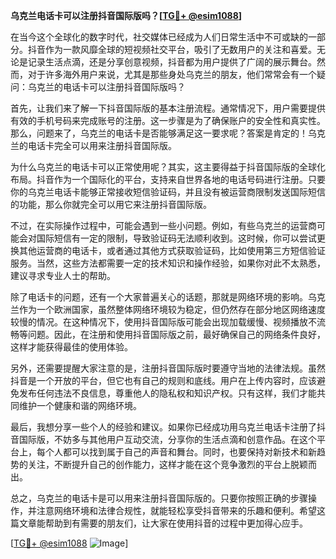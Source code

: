 **乌克兰电话卡可以注册抖音国际版吗？[[TG💪+ @esim1088](https://t.me/s/esim1088)]**

在当今这个全球化的数字时代，社交媒体已经成为人们日常生活中不可或缺的一部分。抖音作为一款风靡全球的短视频社交平台，吸引了无数用户的关注和喜爱。无论是记录生活点滴，还是分享创意视频，抖音都为用户提供了广阔的展示舞台。然而，对于许多海外用户来说，尤其是那些身处乌克兰的朋友，他们常常会有一个疑问：乌克兰的电话卡可以注册抖音国际版吗？

首先，让我们来了解一下抖音国际版的基本注册流程。通常情况下，用户需要提供有效的手机号码来完成账号的注册。这一步骤是为了确保账户的安全性和真实性。那么，问题来了，乌克兰的电话卡是否能够满足这一要求呢？答案是肯定的！乌克兰的电话卡完全可以用来注册抖音国际版。

为什么乌克兰的电话卡可以正常使用呢？其实，这主要得益于抖音国际版的全球化布局。抖音作为一个国际化的平台，支持来自世界各地的电话号码进行注册。只要你的乌克兰电话卡能够正常接收短信验证码，并且没有被运营商限制发送国际短信的功能，那么你就完全可以用它来注册抖音国际版。

不过，在实际操作过程中，可能会遇到一些小问题。例如，有些乌克兰的运营商可能会对国际短信有一定的限制，导致验证码无法顺利收到。这时候，你可以尝试更换其他运营商的电话卡，或者通过其他方式获取验证码，比如使用第三方短信验证服务。当然，这些方法都需要一定的技术知识和操作经验，如果你对此不太熟悉，建议寻求专业人士的帮助。

除了电话卡的问题，还有一个大家普遍关心的话题，那就是网络环境的影响。乌克兰作为一个欧洲国家，虽然整体网络环境较为稳定，但仍然存在部分地区网络速度较慢的情况。在这种情况下，使用抖音国际版可能会出现加载缓慢、视频播放不流畅等问题。因此，在注册和使用抖音国际版之前，最好确保自己的网络条件良好，这样才能获得最佳的使用体验。

另外，还需要提醒大家注意的是，注册抖音国际版时要遵守当地的法律法规。虽然抖音是一个开放的平台，但它也有自己的规则和底线。用户在上传内容时，应该避免发布任何违法不良信息，尊重他人的隐私权和知识产权。只有这样，我们才能共同维护一个健康和谐的网络环境。

最后，我想分享一些个人的经验和建议。如果你已经成功用乌克兰电话卡注册了抖音国际版，不妨多与其他用户互动交流，分享你的生活点滴和创意作品。在这个平台上，每个人都可以找到属于自己的声音和舞台。同时，也要保持对新技术和新趋势的关注，不断提升自己的创作能力，这样才能在这个竞争激烈的平台上脱颖而出。

总之，乌克兰的电话卡是可以用来注册抖音国际版的。只要你按照正确的步骤操作，并注意网络环境和法律合规性，就能轻松享受抖音带来的乐趣和便利。希望这篇文章能帮助到有需要的朋友们，让大家在使用抖音的过程中更加得心应手。

[[TG💪+ @esim1088](https://t.me/s/esim1088) ![Image](https://i.postimg.cc/4NQfJmqS/Snipaste-2025-05-13-00-14-12.png)]